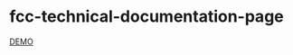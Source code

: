 # fcc-technical-documentation-page
<a href="https://n3218.github.io/tech-documentation-page/" target="_blank">DEMO</a>
